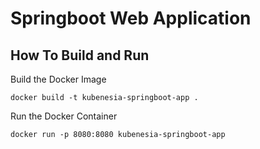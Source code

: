 # Springboot Web Application

## How To Build and Run
Build the Docker Image
```
docker build -t kubenesia-springboot-app .
```

Run the Docker Container
```
docker run -p 8080:8080 kubenesia-springboot-app
```